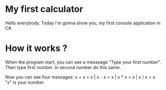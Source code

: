 # My first calculator
Hello everybody. Today i'm gonna show you, my first console application in C#.

# How it works ?
When the program start, you can see a messeage "Type your first number". Then type first number.
In second number do this same.

Now you can see four messages:
x + x = x | x - x = x | x * x = x | x / x = x
"x" is your number.
